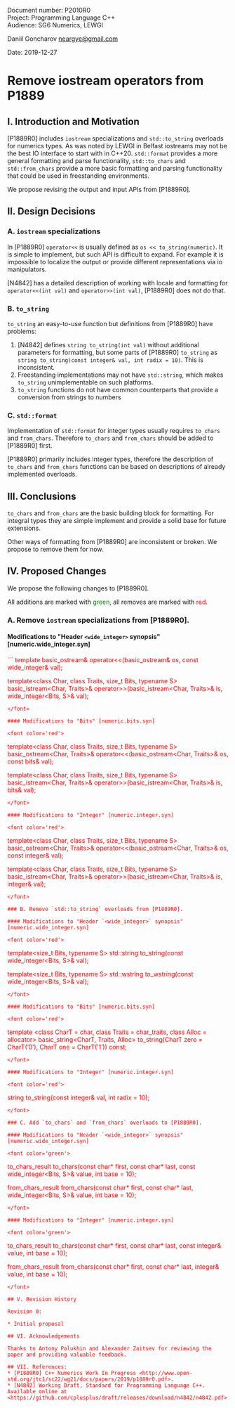 Document number: P2010R0  
Project: Programming Language C++  
Audience: SG6 Numerics, LEWGI  

Daniil Goncharov <neargye@gmail.com>

Date: 2019-12-27

# Remove iostream operators from P1889

## I. Introduction and Motivation

[P1889R0] includes `iostream` specializations and `std::to_string` overloads for numerics types. As was noted by LEWGI in Belfast iostreams may not be the best IO interface to start with in C++20. `std::format` provides a more general formatting and parse functionality, `std::to_chars` and `std::from_chars` provide a more basic formatting and parsing functionality that could be used in freestanding environments.

We propose revising the output and input APIs from [P1889R0].

## II. Design Decisions

### A. `iostream` specializations

In [P1889R0] `operator<<` is usually defined as `os << to_string(numeric)`. It is simple to implement, but such API is difficult to expand. For example it is impossible to localize the output or provide different representations via io manipulators.

[N4842] has a detailed description of working with locale and formatting for `operator<<(int val)` and `operator>>(int val)`, [P1889R0] does not do that.

### B. `to_string`

`to_string` an easy-to-use function but definitions from [P1889R0] have problems:

1. [N4842] defines `string to_string(int val)` without additional parameters for formatting, but some parts of [P1889R0] `to_string` as `string to_string(const integer& val, int radix = 10)`. This is inconsistent.
2. Freestanding implementations may not have `std::string`, which makes `to_string` unimplementable on such platforms.
3. `to_string` functions do not have common counterparts that provide a conversion from strings to numbers

### C. `std::format`

Implementation of `std::format` for integer types usually requires `to_chars` and `from_chars`. Therefore `to_chars` and `from_chars` should be added to [P1889R0] first.

[P1889R0] primarily includes integer types, therefore the description of `to_chars` and `from_chars` functions can be based on descriptions of already implemented overloads.

## III. Conclusions
`to_chars` and `from_chars` are the basic building block for formatting. For integral types they are simple implement and provide a solid base for future extensions.

Other ways of formatting from [P1889R0] are inconsistent or broken. We propose to remove them for now.

## IV. Proposed Changes

We propose the following changes to [P1889R0].

All additions are marked with <font color='green'>green</font>, all removes are marked with <font color='red'>red</font>.

### A. Remove `iostream` specializations from [P1889R0].

#### Modifications to "Header `<wide_integer>` synopsis" [numeric.wide_integer.syn]

<font color='red'>
```
template<class Char, class Traits, size_t Bits, typename S>
basic_ostream<Char, Traits>& operator<<(basic_ostream<Char, Traits>& os,
                                        const wide_integer<Bits, S>& val);

template<class Char, class Traits, size_t Bits, typename S>  
basic_istream<Char, Traits>& operator>>(basic_istream<Char, Traits>& is,
                                        wide_integer<Bits, S>& val);
```
</font>

#### Modifications to "Bits" [numeric.bits.syn]

<font color='red'>
```
template<class Char, class Traits, size_t Bits, typename S>
basic_ostream<Char, Traits>& operator<<(basic_ostream<Char, Traits>& os,
                                        const bits& val);

template<class Char, class Traits, size_t Bits, typename S>
basic_istream<Char, Traits>& operator>>(basic_istream<Char, Traits>& is,
                                        bits& val);
```
</font>

#### Modifications to "Integer" [numeric.integer.syn]

<font color='red'>
```
template<class Char, class Traits, size_t Bits, typename S>
basic_ostream<Char, Traits>& operator<<(basic_ostream<Char, Traits>& os,
                                        const integer& val);

template<class Char, class Traits, size_t Bits, typename S>
basic_istream<Char, Traits>& operator>>(basic_istream<Char, Traits>& is,
                                        integer& val);
```
</font>

### B. Remove `std::to_string` overloads from [P1889R0].

#### Modifications to "Header `<wide_integer>` synopsis" [numeric.wide_integer.syn]

<font color='red'>
```
template<size_t Bits, typename S>
std::string to_string(const wide_integer<Bits, S>& val);

template<size_t Bits, typename S>
std::wstring to_wstring(const wide_integer<Bits, S>& val);
```
</font>

#### Modifications to "Bits" [numeric.bits.syn]

<font color='red'>
```
template <class CharT = char,
          class Traits = char_traits<CharT>,
          class Alloc = allocator<CharT>>
basic_string<CharT, Traits, Alloc> to_string(CharT zero = CharT(’0’),
                                             CharT one = CharT(’1’)) const;
```
</font>

#### Modifications to "Integer" [numeric.integer.syn]

<font color='red'>
```
string to_string(const integer& val, int radix = 10);
```
</font>

### C. Add `to_chars` and `from_chars` overloads to [P1889R0].

#### Modifications to "Header `<wide_integer>` synopsis" [numeric.wide_integer.syn]

<font color='green'>
```
to_chars_result to_chars(const char* first, const char* last,
                         const wide_integer<Bits, S>& value, int base = 10);

from_chars_result from_chars(const char* first, const char* last,
                             wide_integer<Bits, S>& value, int base = 10);
```
</font>

#### Modifications to "Integer" [numeric.integer.syn]

<font color='green'>
```
to_chars_result to_chars(const char* first, const char* last,
                         const integer& value, int base = 10);

from_chars_result from_chars(const char* first, const char* last,
                             integer& value, int base = 10);
```
</font>

## V. Revision History

Revision 0:

* Initial proposal

## VI. Acknowledgements

Thanks to Antony Polukhin and Alexander Zaitsev for reviewing the paper and providing valuable feedback.

## VII. References:
* [P1889R0] C++ Numerics Work In Progress <http://www.open-std.org/jtc1/sc22/wg21/docs/papers/2019/p1889r0.pdf>.
* [N4842] Working Draft, Standard for Programming Language C++. Available online at <https://github.com/cplusplus/draft/releases/download/n4842/n4842.pdf>
